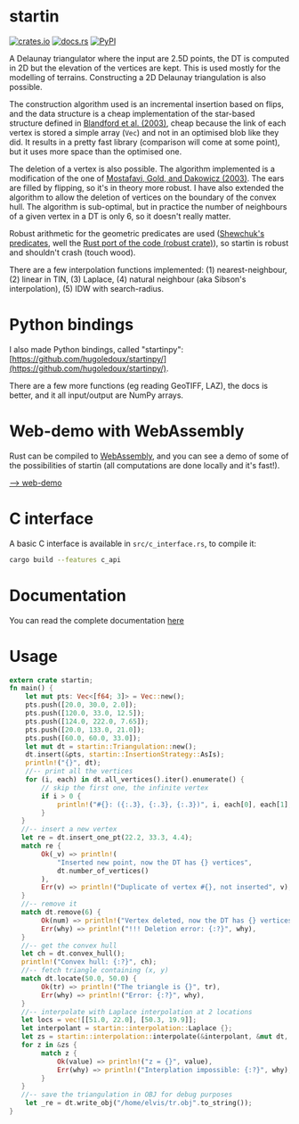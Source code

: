 # startin

[![crates.io](https://img.shields.io/crates/v/startin?color=%2355ab4e&style=for-the-badge)](https://crates.io/crates/startin)
[![docs.rs](https://img.shields.io/docsrs/startin?style=for-the-badge)](https://docs.rs/startin)
[![PyPI](https://img.shields.io/pypi/v/startinpy?style=for-the-badge)](https://pypi.org/project/startinpy/)

A Delaunay triangulator where the input are 2.5D points, the DT is computed in 2D but the elevation of the vertices are kept.
This is used mostly for the modelling of terrains.
Constructing a 2D Delaunay triangulation is also possible.

The construction algorithm used is an incremental insertion based on flips, and the data structure is a cheap implementation of the star-based structure defined in [Blandford et al. (2003)](https://citeseerx.ist.psu.edu/viewdoc/summary?doi=10.1.1.9.6823), cheap because the link of each vertex is stored a simple array (`Vec`) and not in an optimised blob like they did.
It results in a pretty fast library (comparison will come at some point), but it uses more space than the optimised one.

The deletion of a vertex is also possible. The algorithm implemented is a modification of the one of [Mostafavi, Gold, and Dakowicz (2003)](https://doi.org/10.1016/S0098-3004(03)00017-7). 
The ears are filled by flipping, so it's in theory more robust. 
I have also extended the algorithm to allow the deletion of vertices on the boundary of the convex hull. 
The algorithm is sub-optimal, but in practice the number of neighbours of a given vertex in a DT is only 6, so it doesn't really matter.

Robust arithmetic for the geometric predicates are used ([Shewchuk's predicates](https://www.cs.cmu.edu/~quake/robust.html), well the [Rust port of the code (robust crate)](https://crates.io/crates/robust)), so startin is robust and shouldn't crash (touch wood). 

There are a few interpolation functions implemented: (1) nearest-neighbour, (2) linear in TIN, (3) Laplace, (4) natural neighbour (aka Sibson's interpolation), (5) IDW with search-radius.


# Python bindings

I also made Python bindings, called "startinpy": [https://github.com/hugoledoux/startinpy/](https://github.com/hugoledoux/startinpy/).

There are a few more functions (eg reading GeoTIFF, LAZ), the docs is better, and it all input/output are NumPy arrays.


# Web-demo with WebAssembly

Rust can be compiled to [WebAssembly](https://www.rust-lang.org/what/wasm), and you can see a demo of some of the possibilities of startin (all computations are done locally and it's fast!).

[--> web-demo](https://hugoledoux.github.io/startin_wasm/)


# C interface

A basic C interface is available in `src/c_interface.rs`, to compile it:

```bash
cargo build --features c_api
```

# Documentation

You can read the complete documentation [here](https://docs.rs/startin)

# Usage

```rust
extern crate startin;
fn main() {
    let mut pts: Vec<[f64; 3]> = Vec::new();
    pts.push([20.0, 30.0, 2.0]);
    pts.push([120.0, 33.0, 12.5]);
    pts.push([124.0, 222.0, 7.65]);
    pts.push([20.0, 133.0, 21.0]);
    pts.push([60.0, 60.0, 33.0]);
    let mut dt = startin::Triangulation::new();
    dt.insert(&pts, startin::InsertionStrategy::AsIs);
    println!("{}", dt);
    //-- print all the vertices
    for (i, each) in dt.all_vertices().iter().enumerate() {
        // skip the first one, the infinite vertex
        if i > 0 {
            println!("#{}: ({:.3}, {:.3}, {:.3})", i, each[0], each[1], each[2]);
        }
   }
   //-- insert a new vertex
   let re = dt.insert_one_pt(22.2, 33.3, 4.4);
   match re {
        Ok(_v) => println!(
            "Inserted new point, now the DT has {} vertices",
            dt.number_of_vertices()
        ),
        Err(v) => println!("Duplicate of vertex #{}, not inserted", v),
   }
   //-- remove it
   match dt.remove(6) {
        Ok(num) => println!("Vertex deleted, now the DT has {} vertices", num),
        Err(why) => println!("!!! Deletion error: {:?}", why),
   }
   //-- get the convex hull
   let ch = dt.convex_hull();
   println!("Convex hull: {:?}", ch);
   //-- fetch triangle containing (x, y)
   match dt.locate(50.0, 50.0) {
        Ok(tr) => println!("The triangle is {}", tr),
        Err(why) => println!("Error: {:?}", why),
   }
   //-- interpolate with Laplace interpolation at 2 locations
   let locs = vec![[51.0, 22.0], [50.3, 19.9]];
   let interpolant = startin::interpolation::Laplace {};
   let zs = startin::interpolation::interpolate(&interpolant, &mut dt, &locs);
   for z in &zs {
        match z {
            Ok(value) => println!("z = {}", value),
            Err(why) => println!("Interplation impossible: {:?}", why),
        }
   }
   //-- save the triangulation in OBJ for debug purposes
    let _re = dt.write_obj("/home/elvis/tr.obj".to_string());
}
```
